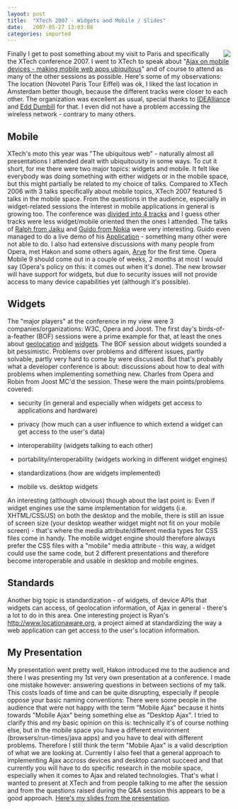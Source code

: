 ```yaml
---
layout: post
title:  "XTech 2007 - Widgets and Mobile / Slides"
date:   2007-05-27 13:03:08
categories: imported
---
```

<img src="http://www.pavingways.com/wp-content/uploads/xtech_07.png" style="float: right; margin-left: 10px;" />Finally I get to post something about my visit to Paris and specifically the XTech conference 2007. I went to XTech to speak about "[Ajax on mobile devices - making mobile web apps ubiquitous][1]" and of course to attend as many of the other sessions as possible. Here's some of my observations: The location (Novotel Paris Tour Eiffel) was ok, I liked the last location in Amsterdam better though, because the different tracks were closer to each other. The organization was excellent as usual, special thanks to [IDEAlliance][2] and [Edd Dumbill][3] for that. I even did not have a problem accessing the wireless network - contrary to many others. <!--more-->


## Mobile
 XTech's moto this year was "The ubiquitous web" - naturally almost all presentations I attended dealt with ubiquitousity in some ways. To cut it short, for me there were two major topics: widgets and mobile. It felt like everybody was doing something with either widgets or in the mobile space, but this might partially be related to my choice of talks. Compared to XTech 2006 with 3 talks specifically about mobile topics, XTech 2007 featured 5 talks in the mobile space. From the questions in the audience, especially in widget-related sessions the interest in mobile applications in general is growing too. The conference was [divided into 4 tracks][4] and I guess other tracks were less widget/mobile oriented then the ones I attended. The talks of [Ralph from Jaiku][5] and [Guido from Nokia][6] were very interesting. Guido even managed to do a live demo of his [Application][6] - something many other were not able to do. I also had extensive discussions with many people from Opera, met Hakon and some others again, [Arve][7] for the first time. Opera Mobile 9 should come out in a couple of weeks, 2 months at most I would say (Opera's policy on this: it comes out when it's done). The new browser will have support for widgets, but due to security issues will not provide access to many device capabilities yet (although it's possible). 

## Widgets
 The "major players" at the conference in my view were 3 companies/organizations: W3C, Opera and Joost. The first day's birds-of-a-feather (BOF) sessions were a prime example for that, at least the ones about [geolocation][8] and [widgets][9]. The BOF session about widgets sounded a bit pessimistic. Problems over problems and different issues, partly solvable, partly very hard to come by were discussed. But that's probably what a developer conference is about: discussions about how to deal with problems when implementing something new. Charles from Opera and Robin from Joost MC'd the session. These were the main points/problems covered: 

*   security (in general and especially when widgets get access to applications and hardware)

*   privacy (how much can a user influence to which extend a widget can get access to the user's data)

*   interoperability (widgets talking to each other)

*   portability/interoperability (widgets working in different widget engines)

*   standardizations (how are widgets implemented)

*   mobile vs. desktop widgets

 An interesting (although obvious) though about the last point is: Even if widget engines use the same implementation for widgets (i.e. XHTML/CSS/JS) on both the desktop and the mobile, there is still an issue of screen size (your desktop weather widget might not fit on your mobile screen) - that's where the media attribute/different media types for CSS files come in handy. The mobile widget engine should therefore always prefer the CSS files with a "mobile" media attribute - this way, a widget could use the same code, but 2 different presentations and therefore become interoperable and usable in desktop and mobile engines. 


## Standards
 Another big topic is standardization - of widgets, of device APIs that widgets can access, of geolocation information, of Ajax in general - there's a lot to do in this area. One interesting project is Ryan's <http://www.locationaware.org>, a project aimed at standardizing the way a web application can get access to the user's location information. 

## My Presentation
 My presentation went pretty well, Hakon introduced me to the audience and there I was presenting my 1st very own presentation at a conference. I made one mistake however: answering questions in between sections of my talk. This costs loads of time and can be quite disrupting, especially if people oppose your basic naming conventions: There were some people in the audience that were not happy with the term "Mobile Ajax" because it hints towards "Mobile Ajax" being something else as "Desktop Ajax". I tried to clarify this and my basic opinion on this is: technically it's of course nothing else, but in the mobile space you have a different environment (browsers/run-times/java apps) and you have to deal with different problems. Therefore I still think the term "Mobile Ajax" is a valid description of what we are looking at. Currently I also feel that a general approach to implementing Ajax accross devices and desktop cannot succeed and that currently you will have to do specific research in the mobile space, especially when it comes to Ajax and related technologies. That's what I wanted to present at XTech and from people talking to me after the session and from the questions raised during the Q&A session this appears to be a good approach. [Here's my slides from the presentation][10].

[1]: http://2007.xtech.org:80/public/schedule/detail/150
[2]: http://www.idealliance.org/
[3]: http://2007.xtech.org:80/public/content/about
[4]: http://2007.xtech.org:80/public/schedule/grid
[5]: http://2007.xtech.org:80/public/schedule/detail/90
[6]: http://2007.xtech.org:80/public/schedule/detail/210
[7]: http://virtuelvis.com/
[8]: http://2007.xtech.org/public/schedule/detail/222
[9]: http://2007.xtech.org/public/schedule/detail/224
[10]: http://www.pavingways.com/wp-content/uploads/mobile_ajax_xtech_2007.pdf "Mobile Ajax XTech 2007"